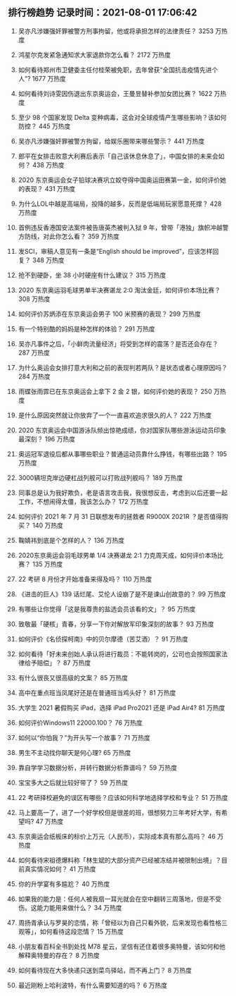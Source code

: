 
## 排行榜趋势 记录时间：2021-08-01 17:06:42
  
  1. 吴亦凡涉嫌强奸罪被警方刑事拘留，他或将承担怎样的法律责任？ 3253 万热度
    
  2. 鸿星尔克发紧急通知求大家退款你怎么看？ 2172 万热度
    
  3. 如何看待郑州市卫健委主任付桂荣被免职，去年曾获“全国抗击疫情先进个人”? 1677 万热度
    
  4. 如何看待刘诗雯因伤退出东京奥运会，王曼昱替补参加女团比赛？ 1622 万热度
    
  5. 至少 98 个国家发现 Delta 变种病毒，这会对全球疫情产生哪些影响？该如何防控？ 445 万热度
    
  6. 吴亦凡涉嫌强奸罪被警方拘留，给娱乐圈带来哪些警示？ 441 万热度
    
  7. 郎平在女排击败意大利赛后表示「自己该休息休息了」，中国女排的未来会如何？ 438 万热度
    
  8. 2020 东京奥运会女子铅球决赛巩立姣夺得中国奥运田赛第一金，如何评价她的表现？ 431 万热度
    
  9. 为什么LOL中越是高端局，投降的越多，反而是低端局玩家愿意死撑？ 428 万热度
    
  10. 首例违反香港国安法案件被告唐英杰被判入狱 9 年，曾带「港独」旗帜冲越警方防线，对此你怎么看？ 359 万热度
    
  11. 发SCI，审稿人意见有一条是“English should be improved”，应该怎样回复？ 348 万热度
    
  12. 抢不到硬卧，坐 38 小时硬座有什么建议？ 315 万热度
    
  13. 2020 东京奥运羽毛球男单半决赛谌龙 2:0 淘汰金廷，如何评价本场比赛？ 308 万热度
    
  14. 如何评价苏炳添在东京奥运会男子 100 米预赛的表现？ 299 万热度
    
  15. 有一个特别酷的妈妈是种怎样的体验？ 291 万热度
    
  16. 吴亦凡事件之后，「小鲜肉流量经济」将受到怎样的震荡？是否还会存在？ 287 万热度
    
  17. 为什么奥运会女排打意大利和之前的表现判若两队？是状态或者心理原因吗？ 284 万热度
    
  18. 雨蝶张雨霏已在东京奥运会上拿下 2 金 2 银，如何评价她的表现？ 250 万热度
    
  19. 是什么原因突然就让你放弃了一个一直喜欢追求很久的人？ 222 万热度
    
  20. 2020 东京奥运会中国游泳队频出惊艳成绩，你对国家队哪些游泳运动员印象最深刻？ 196 万热度
    
  21. 奥运冠军退役后都从事哪些职业？普通运动员靠什么挣钱，有哪些出路？ 195 万热度
    
  22. 3000辆坦克岸边硬杠战列舰可以打败战列舰吗？ 189 万热度
    
  23. 同事总是认为我好欺负，老是语言攻击我，我很想反击，考虑到以后还要一起工作，不想闹得太僵，我该怎么办？ 172 万热度
    
  24. 如何评价 2021 年 7 月 31 日联想发布的拯救者 R9000X 2021R ？是否值得购买？ 140 万热度
    
  25. 鞠婧祎到底是个怎样的人？ 136 万热度
    
  26. 2020东京奥运会羽毛球男单 1/4 决赛谌龙 2:1 力克周天成，如何评价本场比赛？ 135 万热度
    
  27. 22 考研 8 月份才开始准备来得及吗？ 110 万热度
    
  28. 《进击的巨人》139 话烂尾、艾伦人设崩了是不是谏山创故意的？ 99 万热度
    
  29. 有哪些让你觉得「这是我尊贵的盐选会员该看的文」？ 95 万热度
    
  30. 致敬最「硬核」青春，分享一下你对解放军印象深刻的故事？ 93 万热度
    
  31. 如何评价《名侦探柯南》中的贝尔摩德（苦艾酒）？ 91 万热度
    
  32. 如何看待「好未来创始人承认将进行裁员：不能转岗的，公司也会按照国家法律给予赔偿」？ 87 万热度
    
  33. 有什么很丧又很高级的文案？ 85 万热度
    
  34. 高中在重点班当凤尾好还是在普通班当鸡头好？ 81 万热度
    
  35. 大学生 2021 暑假购买 iPad，选择 iPad Pro2021 还是 iPad Air4? 81 万热度
    
  36. 如何评价Windows11 22000.100？ 76 万热度
    
  37. 如何以“你怕我？”为开头写一个故事？ 71 万热度
    
  38. 男生不主动找你聊天是何心理? 65 万热度
    
  39. 靠自学学习数据分析，并转行数据分析靠谱吗？ 59 万热度
    
  40. 宝宝多大之后就比较好带了？ 59 万热度
    
  41. 22 考研择校避免的误区有哪些？应该如何科学地选择学校和专业？ 51 万热度
    
  42. 马上要高一了，进了一个好学校但是很差的班，很想努力三年考好大学，有希望吗? 47 万热度
    
  43. 东京奥运会纸板床的标价上万元（人民币），实际成本真有那么高吗？ 46 万热度
    
  44. 如何看待宋祖德爆料称「林生斌的大部分资产已经被冻结并被限制出境」？目前真实情况如何？ 41 万热度
    
  45. 你的升学宴有多尴尬？ 40 万热度
    
  46. 如果我的能力是：任何人被我扇一耳光就会在空中翻转三周落地，但是不受伤。这能力能用来做什么？ 34 万热度
    
  47. 周扬青承认与罗昊的恋情，称「曾经以为自己只看外貌，后来发现也看性格三观等」，如何看待这段恋情？ 15 万热度
    
  48. 小朋友看百科全书到处找 M78 星云，坚信有还住着很多奥特曼，该如何和他解释奥特曼的存在？ 8 万热度
    
  49. 如何看待现在大多快递只送到菜鸟驿站，而不再上门？ 8 万热度
    
  50. 最近刚粉上哈利波特，有什么需要知道的吗？ 6 万热度
    